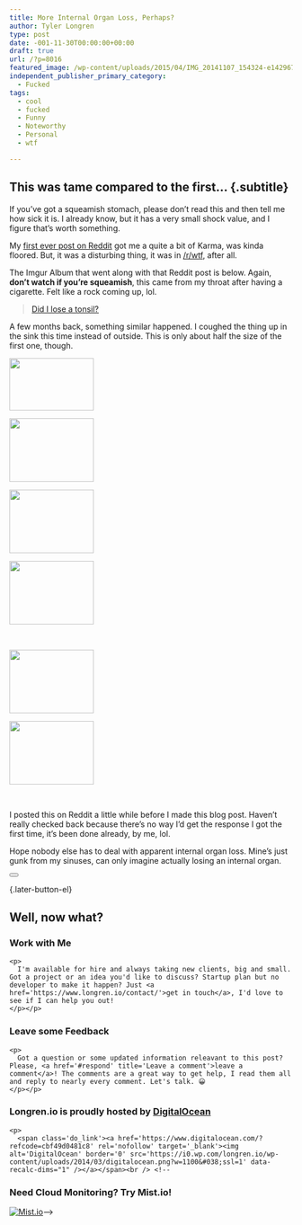 ```yaml
---
title: More Internal Organ Loss, Perhaps?
author: Tyler Longren
type: post
date: -001-11-30T00:00:00+00:00
draft: true
url: /?p=8016
featured_image: /wp-content/uploads/2015/04/IMG_20141107_154324-e1429679996998.jpg
independent_publisher_primary_category:
  - Fucked
tags:
  - cool
  - fucked
  - Funny
  - Noteworthy
  - Personal
  - wtf

---
```

## This was tame compared to the first&#8230; {.subtitle}

If you&#8217;ve got a squeamish stomach, please don&#8217;t read this and then tell me how sick it is. I already know, but it has a very small shock value, and I figure that&#8217;s worth something.

My [first ever post on Reddit][1] got me a quite a bit of Karma, was kinda floored. But, it was a disturbing thing, it was in [/r/wtf][2], after all.

The Imgur Album that went along with that Reddit post is below. Again, **don&#8217;t watch if you&#8217;re squeamish**, this came from my throat after having a cigarette. Felt like a rock coming up, lol.

<blockquote class="imgur-embed-pub" lang="en" data-id="a/dXkqT">
  <p>
    <a href="//imgur.com/a/dXkqT">Did I lose a tonsil?</a>
  </p>
</blockquote>



A few months back, something similar happened. I coughed the thing up in the sink this time instead of outside. This is only about half the size of the first one, though.  
<!-- see gallery_shortcode() in wp-includes/media.php -->

<div id='gallery-2' class='gallery galleryid-8016'>
  <dl class='gallery-item'>
    <dt class='gallery-icon'>
      <a href='https://i1.wp.com/www.longren.io/wp-content/uploads/2015/04/IMG_20141107_154324-e1429679996998.jpg?ssl=1'><img width="150" height="93" src="https://i2.wp.com/www.longren.io/wp-content/uploads/2015/04/IMG_20141107_154324-e1429679996998-150x93.jpg?resize=150%2C93&#038;ssl=1" class="attachment-thumbnail size-thumbnail" alt="" loading="lazy" srcset="https://i1.wp.com/www.longren.io/wp-content/uploads/2015/04/IMG_20141107_154324-e1429679996998.jpg?resize=150%2C93&ssl=1 150w, https://i1.wp.com/www.longren.io/wp-content/uploads/2015/04/IMG_20141107_154324-e1429679996998.jpg?resize=300%2C187&ssl=1 300w, https://i1.wp.com/www.longren.io/wp-content/uploads/2015/04/IMG_20141107_154324-e1429679996998.jpg?resize=1024%2C637&ssl=1 1024w, https://i1.wp.com/www.longren.io/wp-content/uploads/2015/04/IMG_20141107_154324-e1429679996998.jpg?resize=700%2C435&ssl=1 700w, https://i1.wp.com/www.longren.io/wp-content/uploads/2015/04/IMG_20141107_154324-e1429679996998.jpg?w=1918&ssl=1 1918w" sizes="(max-width: 150px) 100vw, 150px" data-recalc-dims="1" /></a>
    </dt>
  </dl>
  
  <dl class='gallery-item'>
    <dt class='gallery-icon'>
      <a href='https://i0.wp.com/www.longren.io/wp-content/uploads/2015/04/IMG_20141107_154358.jpg?ssl=1'><img width="150" height="113" src="https://i0.wp.com/www.longren.io/wp-content/uploads/2015/04/IMG_20141107_154358.jpg?resize=150%2C113&#038;ssl=1" class="attachment-thumbnail size-thumbnail" alt="" loading="lazy" srcset="https://i0.wp.com/www.longren.io/wp-content/uploads/2015/04/IMG_20141107_154358.jpg?resize=150%2C113&ssl=1 150w, https://i0.wp.com/www.longren.io/wp-content/uploads/2015/04/IMG_20141107_154358.jpg?resize=300%2C225&ssl=1 300w, https://i0.wp.com/www.longren.io/wp-content/uploads/2015/04/IMG_20141107_154358.jpg?resize=1024%2C768&ssl=1 1024w, https://i0.wp.com/www.longren.io/wp-content/uploads/2015/04/IMG_20141107_154358.jpg?resize=700%2C525&ssl=1 700w, https://i0.wp.com/www.longren.io/wp-content/uploads/2015/04/IMG_20141107_154358.jpg?w=2200&ssl=1 2200w" sizes="(max-width: 150px) 100vw, 150px" data-recalc-dims="1" /></a>
    </dt>
  </dl>
  
  <dl class='gallery-item'>
    <dt class='gallery-icon'>
      <a href='https://i0.wp.com/www.longren.io/wp-content/uploads/2015/04/IMG_20141107_154351.jpg?ssl=1'><img width="150" height="113" src="https://i0.wp.com/www.longren.io/wp-content/uploads/2015/04/IMG_20141107_154351.jpg?resize=150%2C113&#038;ssl=1" class="attachment-thumbnail size-thumbnail" alt="" loading="lazy" srcset="https://i0.wp.com/www.longren.io/wp-content/uploads/2015/04/IMG_20141107_154351.jpg?resize=150%2C113&ssl=1 150w, https://i0.wp.com/www.longren.io/wp-content/uploads/2015/04/IMG_20141107_154351.jpg?resize=300%2C225&ssl=1 300w, https://i0.wp.com/www.longren.io/wp-content/uploads/2015/04/IMG_20141107_154351.jpg?resize=1024%2C768&ssl=1 1024w, https://i0.wp.com/www.longren.io/wp-content/uploads/2015/04/IMG_20141107_154351.jpg?resize=700%2C525&ssl=1 700w, https://i0.wp.com/www.longren.io/wp-content/uploads/2015/04/IMG_20141107_154351.jpg?w=2200&ssl=1 2200w" sizes="(max-width: 150px) 100vw, 150px" data-recalc-dims="1" /></a>
    </dt>
  </dl>
  
  <dl class='gallery-item'>
    <dt class='gallery-icon'>
      <a href='https://i0.wp.com/www.longren.io/wp-content/uploads/2015/04/IMG_20141107_154257.jpg?ssl=1'><img width="150" height="113" src="https://i0.wp.com/www.longren.io/wp-content/uploads/2015/04/IMG_20141107_154257.jpg?resize=150%2C113&#038;ssl=1" class="attachment-thumbnail size-thumbnail" alt="" loading="lazy" srcset="https://i0.wp.com/www.longren.io/wp-content/uploads/2015/04/IMG_20141107_154257.jpg?resize=150%2C113&ssl=1 150w, https://i0.wp.com/www.longren.io/wp-content/uploads/2015/04/IMG_20141107_154257.jpg?resize=300%2C225&ssl=1 300w, https://i0.wp.com/www.longren.io/wp-content/uploads/2015/04/IMG_20141107_154257.jpg?resize=1024%2C768&ssl=1 1024w, https://i0.wp.com/www.longren.io/wp-content/uploads/2015/04/IMG_20141107_154257.jpg?resize=700%2C525&ssl=1 700w, https://i0.wp.com/www.longren.io/wp-content/uploads/2015/04/IMG_20141107_154257.jpg?w=2200&ssl=1 2200w" sizes="(max-width: 150px) 100vw, 150px" data-recalc-dims="1" /></a>
    </dt>
  </dl>
  
  <br style="clear: both" />
  
  <dl class='gallery-item'>
    <dt class='gallery-icon'>
      <a href='https://i0.wp.com/www.longren.io/wp-content/uploads/2015/04/IMG_20141107_154242.jpg?ssl=1'><img width="150" height="113" src="https://i0.wp.com/www.longren.io/wp-content/uploads/2015/04/IMG_20141107_154242.jpg?resize=150%2C113&#038;ssl=1" class="attachment-thumbnail size-thumbnail" alt="" loading="lazy" srcset="https://i0.wp.com/www.longren.io/wp-content/uploads/2015/04/IMG_20141107_154242.jpg?resize=150%2C113&ssl=1 150w, https://i0.wp.com/www.longren.io/wp-content/uploads/2015/04/IMG_20141107_154242.jpg?resize=300%2C225&ssl=1 300w, https://i0.wp.com/www.longren.io/wp-content/uploads/2015/04/IMG_20141107_154242.jpg?resize=1024%2C768&ssl=1 1024w, https://i0.wp.com/www.longren.io/wp-content/uploads/2015/04/IMG_20141107_154242.jpg?resize=700%2C525&ssl=1 700w, https://i0.wp.com/www.longren.io/wp-content/uploads/2015/04/IMG_20141107_154242.jpg?w=2200&ssl=1 2200w" sizes="(max-width: 150px) 100vw, 150px" data-recalc-dims="1" /></a>
    </dt>
  </dl>
  
  <dl class='gallery-item'>
    <dt class='gallery-icon'>
      <a href='https://i0.wp.com/www.longren.io/wp-content/uploads/2015/04/IMG_20141107_154230.jpg?ssl=1'><img width="150" height="113" src="https://i0.wp.com/www.longren.io/wp-content/uploads/2015/04/IMG_20141107_154230.jpg?resize=150%2C113&#038;ssl=1" class="attachment-thumbnail size-thumbnail" alt="" loading="lazy" srcset="https://i0.wp.com/www.longren.io/wp-content/uploads/2015/04/IMG_20141107_154230.jpg?resize=150%2C113&ssl=1 150w, https://i0.wp.com/www.longren.io/wp-content/uploads/2015/04/IMG_20141107_154230.jpg?resize=300%2C225&ssl=1 300w, https://i0.wp.com/www.longren.io/wp-content/uploads/2015/04/IMG_20141107_154230.jpg?resize=1024%2C768&ssl=1 1024w, https://i0.wp.com/www.longren.io/wp-content/uploads/2015/04/IMG_20141107_154230.jpg?resize=700%2C525&ssl=1 700w, https://i0.wp.com/www.longren.io/wp-content/uploads/2015/04/IMG_20141107_154230.jpg?w=2200&ssl=1 2200w" sizes="(max-width: 150px) 100vw, 150px" data-recalc-dims="1" /></a>
    </dt>
  </dl>
  
  <br style='clear: both;' />
</div>

I posted this on Reddit a little while before I made this blog post. Haven&#8217;t really checked back because there&#8217;s no way I&#8217;d get the response I got the first time, it&#8217;s been done already, by me, lol.

Hope nobody else has to deal with apparent internal organ loss. Mine&#8217;s just gunk from my sinuses, can only imagine actually losing an internal organ. 

<div class="wpulike wpulike-default " >
  <div class="wp_ulike_general_class wp_ulike_is_not_liked">
    <button type="button"
					aria-label="Like Button"
					data-ulike-id="8016"
					data-ulike-nonce="7811a085ad"
					data-ulike-type="likeThis"
					data-ulike-template="wpulike-default"
					data-ulike-display-likers="0"
					data-ulike-disable-pophover="0"
					class="wp_ulike_btn wp_ulike_put_image wp_likethis_8016"></button><span class="count-box"></span>
  </div>
</div>

[][3]{.later-button-el}

<div class='what-next'>
  <h2>
    Well, now what?
  </h2>
  
  <div class='hire'>
    <h3>
      Work with Me
    </h3>
    
    <p>
      I'm available for hire and always taking new clients, big and small. Got a project or an idea you'd like to discuss? Startup plan but no developer to make it happen? Just <a href='https://www.longren.io/contact/'>get in touch</a>, I'd love to see if I can help you out!
    </p></p>
  </div>
  
  <div class='hire'>
    <h3>
      Leave some Feedback
    </h3>
    
    <p>
      Got a question or some updated information releavant to this post? Please, <a href='#respond' title='Leave a comment'>leave a comment</a>! The comments are a great way to get help, I read them all and reply to nearly every comment. Let's talk. 😀
    </p></p>
  </div>
  
  <div class='now-what-bottom-ad'>
    <h3>
      Longren.io is proudly hosted by <a href='https://www.digitalocean.com/?refcode=cbf49d0481c8'>DigitalOcean</a>
    </h3>
    
    <p>
      <span class='do_link'><a href='https://www.digitalocean.com/?refcode=cbf49d0481c8' rel='nofollow' target='_blank'><img alt='DigitalOcean' border='0' src='https://i0.wp.com/longren.io/wp-content/uploads/2014/03/digitalocean.png?w=1100&#038;ssl=1' data-recalc-dims="1" /></a></span><br /> <!--

<h3>Need Cloud Monitoring? Try Mist.io!</h3>

<span class='do_link'><a href='http://mist.io/?ref=tyler' rel='nofollow' target='_blank'><img alt='Mist.io' border='0' src='https://i0.wp.com/longren.io/wp-content/uploads/2014/04/mistio.jpg?w=1100&#038;ssl=1' data-recalc-dims="1"></a></span>--></div> </div>

 [1]: http://www.reddit.com/r/WTF/comments/180ejc/did_i_just_cough_up_a_tonsil/
 [2]: http://reddit.com/r/wtf
 [3]: #